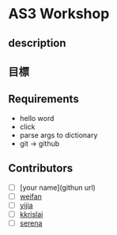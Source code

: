 # AS3 Workshop

## description

## 目標

## Requirements

- hello word
- click
- parse args to dictionary
- git -> github

## Contributors

- [ ] [your name](githun url)
- [ ] [weifan](https://github.com/p988744)
- [ ] [yijia](https://github.com/victoria.304040)
- [ ] [kkrislai](https://github.com/kkrislai)
- [ ] [serena](https://github.com/ssserena0412)
